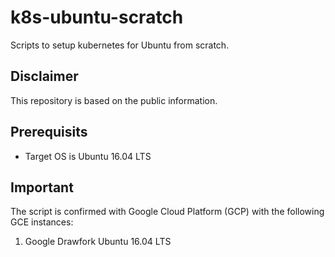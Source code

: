 # k8s-ubuntu-scratch
Scripts to setup kubernetes for Ubuntu from scratch.

## Disclaimer
This repository is based on the public information.

## Prerequisits
- Target OS is Ubuntu 16.04 LTS

## Important
The script is confirmed with Google Cloud Platform (GCP) with the following GCE instances:
1) Google Drawfork Ubuntu 16.04 LTS

